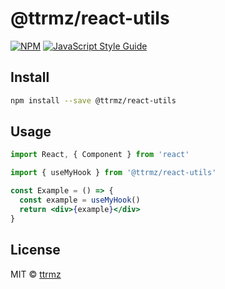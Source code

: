 # @ttrmz/react-utils

>

[![NPM](https://img.shields.io/npm/v/@ttrmz/react-utils.svg)](https://www.npmjs.com/package/@ttrmz/react-utils) [![JavaScript Style Guide](https://img.shields.io/badge/code_style-standard-brightgreen.svg)](https://standardjs.com)

## Install

```bash
npm install --save @ttrmz/react-utils
```

## Usage

```jsx
import React, { Component } from 'react'

import { useMyHook } from '@ttrmz/react-utils'

const Example = () => {
  const example = useMyHook()
  return <div>{example}</div>
}
```

## License

MIT © [ttrmz](https://github.com/ttrmz)

